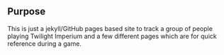 ## Purpose
This is just a jekyll/GitHub pages based site to track a group of people playing Twilight Imperium and a few different pages which are for quick reference during a game.
